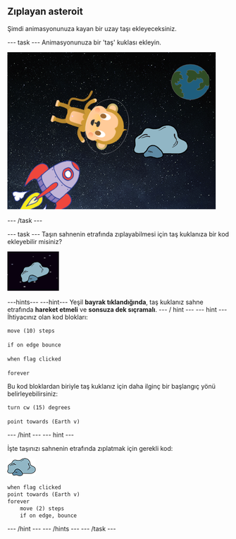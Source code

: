 ## Zıplayan asteroit

Şimdi animasyonunuza kayan bir uzay taşı ekleyeceksiniz.

\--- task \--- Animasyonunuza bir 'taş' kuklası ekleyin.

![Taş kuklası ekleme](images/space-rock-sprite.png)

\--- /task \---

\--- task \--- Taşın sahnenin etrafında zıplayabilmesi için taş kuklanıza bir kod ekleyebilir misiniz?

![Zıplayan bir taşın test edilmesi](images/space-bounce-test.png)

\---hints\--- \---hint\--- Yeşil **bayrak tıklandığında**, taş kuklanız sahne etrafında **hareket etmeli** ve **sonsuza dek sıçramalı**. \--- / hint \--- \--- hint \--- İhtiyacınız olan kod blokları:

```blocks3
move (10) steps

if on edge bounce

when flag clicked

forever
```

Bu kod bloklardan biriyle taş kuklanız için daha ilginç bir başlangıç yönü belirleyebilirsiniz:

```blocks3
turn cw (15) degrees

point towards (Earth v)
```

\--- /hint \--- \--- hint \---

İşte taşınızı sahnenin etrafında zıplatmak için gerekli kod:

![Taş kuklası](images/sprite-rock.png)

```blocks3
when flag clicked
point towards (Earth v)
forever
    move (2) steps
    if on edge, bounce
```

\--- /hint \--- \--- /hints \--- \--- /task \---